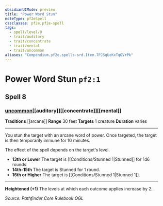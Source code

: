 ```yaml
---
obsidianUIMode: preview
title: "Power Word Stun"
noteType: pf2eSpell
cssclasses: pf2e,pf2e-spell
tags:
  - spell/level/8
  - trait/auditory
  - trait/concentrate
  - trait/mental
  - trait/uncommon
aliases: "Compendium.pf2e.spells-srd.Item.7PJSqUeKxTqOVrPk" 
---
```

# Power Word Stun  `pf2:1`  
## Spell 8
### [uncommon](uncommon "Uncommon Rarity Trait")[[auditory]][[concentrate]][[mental]]
**Traditions** [[arcane]]
**Range** 30 feet
**Targets** 1 creature
**Duration** varies
* * * 
You stun the target with an arcane word of power. Once targeted, the target is then temporarily immune for 10 minutes.

The effect of the spell depends on the target's level.

*   **13th or Lower** The target is [[Conditions/Stunned 1|Stunned]] for 1d6 rounds.
*   **14th-15th** The target is Stunned for 1 round.
*   **16th or Higher** The target is [[Conditions/Stunned 1|Stunned 1]].

* * *

**Heightened (+1)** The levels at which each outcome applies increase by 2.

*Source: Pathfinder Core Rulebook*
*OGL*